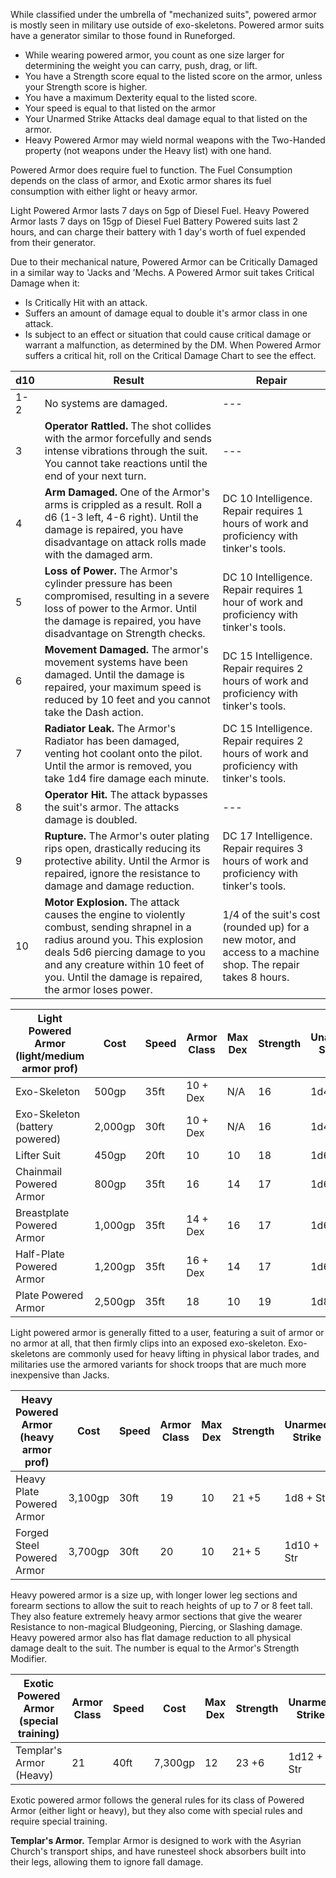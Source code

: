 While classified under the umbrella of "mechanized suits", powered armor is mostly seen in military use outside of exo-skeletons. Powered armor suits have a generator similar to those found in Runeforged. 

- While wearing powered armor, you count as one size larger for determining the weight you can carry, push, drag, or lift.
- You have a Strength score equal to the listed score on the armor, unless your Strength score is higher.
- You have a maximum Dexterity equal to the listed score.
- Your speed is equal to that listed on the armor
- Your Unarmed Strike Attacks deal damage equal to that listed on the armor.
- Heavy Powered Armor may wield normal weapons with the Two-Handed property (not weapons under the Heavy list) with one hand.

Powered Armor does require fuel to function. The Fuel Consumption depends on the class of armor, and Exotic armor shares its fuel consumption with either light or heavy armor.

Light Powered Armor lasts 7 days on 5gp of Diesel Fuel.
Heavy Powered Armor lasts 7 days on 15gp of Diesel Fuel
Battery Powered suits last 2 hours, and can charge their battery with 1 day's worth of fuel expended from their generator.

Due to their mechanical nature, Powered Armor can be Critically Damaged in a similar way to 'Jacks and 'Mechs. A Powered Armor suit takes Critical Damage when it:
- Is Critically Hit with an attack.
- Suffers an amount of damage equal to double it's armor class in one attack.
- Is subject to an effect or situation that could cause critical damage or warrant a malfunction, as determined by the DM.
When Powered Armor suffers a critical hit, roll on the Critical Damage Chart to see the effect.


| d10 | Result                                                                                                                                                                                                                                                        | Repair                                                                                                       |
| --- | ------------------------------------------------------------------------------------------------------------------------------------------------------------------------------------------------------------------------------------------------------------- | ------------------------------------------------------------------------------------------------------------ |
| 1-2 | No systems are damaged.                                                                                                                                                                                                                                       | ---                                                                                                          |
| 3   | **Operator Rattled.** The shot collides with the armor forcefully and sends intense vibrations through the suit. You cannot take reactions until the end of your next turn.                                                                                   | ---                                                                                                          |
| 4   | **Arm Damaged.** One of the Armor's arms is crippled as a result. Roll a d6 (1-3 left, 4-6 right). Until the damage is repaired, you have disadvantage on attack rolls made with the damaged arm.                                                             | DC 10 Intelligence. Repair requires 1 hours of work and proficiency with tinker's tools.                     |
| 5   | **Loss of Power.** The Armor's cylinder pressure has been compromised, resulting in a severe loss of power to the Armor. Until the damage is repaired, you have disadvantage on Strength checks.                                                              | DC 10 Intelligence. Repair requires 1 hour of work and proficiency with tinker's tools.                      |
| 6   | **Movement Damaged.** The armor's movement systems have been damaged. Until the damage is repaired, your maximum speed is reduced by 10 feet and you cannot take the Dash action.                                                                             | DC 15 Intelligence. Repair requires 2 hours of work and proficiency with tinker's tools.                     |
| 7   | **Radiator Leak.** The Armor's Radiator has been damaged, venting hot coolant onto the pilot. Until the armor is removed, you take 1d4 fire damage each minute.                                                                                               | DC 15 Intelligence. Repair requires 2 hours of work and proficiency with tinker's tools.                     |
| 8   | **Operator Hit.** The attack bypasses the suit's armor. The attacks damage is doubled.                                                                                                                                                                        | ---                                                                                                          |
| 9   | **Rupture.** The Armor's outer plating rips open, drastically reducing its protective ability. Until the Armor is repaired, ignore the resistance to damage and damage reduction.                                                                             | DC 17 Intelligence. Repair requires 3 hours of work and proficiency with tinker's tools.                     |
| 10  | **Motor Explosion.** The attack causes the engine to violently combust, sending shrapnel in a radius around you. This explosion deals 5d6 piercing damage to you and any creature within 10 feet of you. Until the damage is repaired, the armor loses power. | 1/4 of the suit's cost (rounded up) for a new motor, and access to a machine shop. The repair takes 8 hours. |

| Light Powered Armor (light/medium armor prof) | Cost    | Speed | Armor Class | Max Dex | Strength | Unarmed Strike | Stealth | Weight |
| --------------------------------------------- | ------- | ----- | ----------- | ------- | -------- | -------------- | ------- | ------ |
| Exo-Skeleton                                  | 500gp   | 35ft  | 10 + Dex    | N/A     | 16       | 1d4 + Str      | Disadv. | 60lbs  |
| Exo-Skeleton (battery powered)                | 2,000gp | 30ft  | 10 + Dex    | N/A     | 16       | 1d4 + Str      | N/A     | 80lbs  |
| Lifter Suit                                   | 450gp   | 20ft  | 10          | 10      | 18       | 1d6 + Str      | Disadv  | 100lbs |
| Chainmail Powered Armor                       | 800gp   | 35ft  | 16          | 14      | 17       | 1d6 + Str      | Disadv  | 110lbs |
| Breastplate Powered Armor                     | 1,000gp | 35ft  | 14 + Dex    | 16      | 17       | 1d6 + Str      | Disadv  | 100lbs |
| Half-Plate Powered Armor                      | 1,200gp | 35ft  | 16 + Dex    | 14      | 17       | 1d6 + Str      | Disadv  | 150lbs |
| Plate Powered Armor                           | 2,500gp | 35ft  | 18          | 10      | 19       | 1d8 + Str      | Disadv  | 250lbs |
Light powered armor is generally fitted to a user, featuring a suit of armor or no armor at all, that then firmly clips into an exposed exo-skeleton. Exo-skeletons are commonly used for heavy lifting in physical labor trades, and militaries use the armored variants for shock troops that are much more inexpensive than Jacks.

| Heavy Powered Armor (heavy armor prof) | Cost    | Speed | Armor Class | Max Dex | Strength | Unarmed Strike | Stealth | Weight |
| -------------------------------------- | ------- | ----- | ----------- | ------- | -------- | -------------- | ------- | ------ |
| Heavy Plate Powered Armor              | 3,100gp | 30ft  | 19          | 10      | 21 +5    | 1d8 + Str      | Disadv  | 400lbs |
| Forged Steel Powered Armor             | 3,700gp | 30ft  | 20          | 10      | 21+ 5    | 1d10 + Str     | Disadv  | 500lbs |
Heavy powered armor is a size up, with longer lower leg sections and forearm sections to allow the suit to reach heights of up to 7 or 8 feet tall. They also feature extremely heavy armor sections that give the wearer Resistance to non-magical Bludgeoning, Piercing, or Slashing damage. Heavy powered armor also has flat damage reduction to all physical damage dealt to the suit. The number is equal to the Armor's Strength Modifier.

| Exotic Powered Armor (special training) | Armor Class | Speed | Cost    | Max Dex | Strength | Unarmed Strike | Stealth | Weight |
| --------------------------------------- | ----------- | ----- | ------- | ------- | -------- | -------------- | ------- | ------ |
| Templar's Armor (Heavy)                 | 21          | 40ft  | 7,300gp | 12      | 23 +6    | 1d12 + Str     | Disadv  | 760lbs |
Exotic powered armor follows the general rules for its class of Powered Armor (either light or heavy), but they also come with special rules and require special training.

**Templar's Armor.** Templar Armor is designed to work with the Asyrian Church's transport ships, and have runesteel shock absorbers built into their legs, allowing them to ignore fall damage.